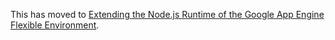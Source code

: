 This has moved to [Extending the Node.js Runtime of the Google App Engine Flexible Environment](https://cloud.google.com/community/tutorials/extending-google-appengine-flexible-nodejs-runtime).

